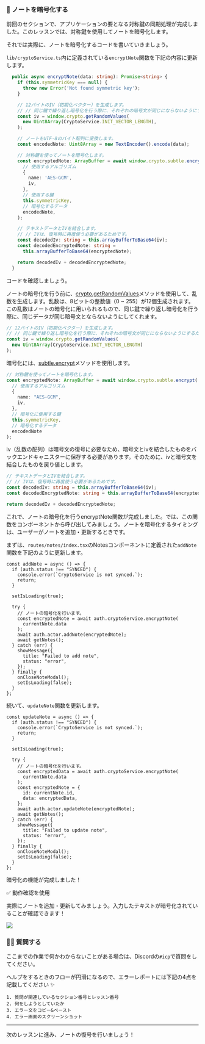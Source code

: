 ### 🔐 ノートを暗号化する

前回のセクションで、アプリケーションの要となる対称鍵の同期処理が完成しました。このレッスンでは、対称鍵を使用してノートを暗号化します。

それでは実際に、ノートを暗号化するコードを書いていきましょう。

`lib/cryptoService.ts`内に定義されている`encryptNote`関数を下記の内容に更新します。

```ts
  public async encryptNote(data: string): Promise<string> {
    if (this.symmetricKey === null) {
      throw new Error('Not found symmetric key');
    }

    // 12バイトのIV（初期化ベクター）を生成します。
    // // 同じ鍵で繰り返し暗号化を行う際に、それぞれの暗号文が同じにならないようにするためです。
    const iv = window.crypto.getRandomValues(
      new Uint8Array(CryptoService.INIT_VECTOR_LENGTH),
    );

    // ノートをUTF-8のバイト配列に変換します。
    const encodedNote: Uint8Array = new TextEncoder().encode(data);

    // 対称鍵を使ってノートを暗号化します。
    const encryptedNote: ArrayBuffer = await window.crypto.subtle.encrypt(
      // 使用するアルゴリズム
      {
        name: 'AES-GCM',
        iv,
      },
      // 使用する鍵
      this.symmetricKey,
      // 暗号化するデータ
      encodedNote,
    );

    // テキストデータとIVを結合します。
    // // IVは、復号時に再度使う必要があるためです。
    const decodedIv: string = this.arrayBufferToBase64(iv);
    const decodedEncryptedNote: string =
      this.arrayBufferToBase64(encryptedNote);

    return decodedIv + decodedEncryptedNote;
  }
```

コードを確認しましょう。

ノートの暗号化を行う前に、[crypto.getRandomValues](https://developer.mozilla.org/ja/docs/Web/API/Crypto/getRandomValues)メソッドを使用して、乱数を生成します。乱数は、8ビットの整数値（0 ~ 255）が12個生成されます。この乱数はノートの暗号化に用いられるもので、同じ鍵で繰り返し暗号化を行う際に、同じデータが同じ暗号文とならないようにしてくれます。

```ts
// 12バイトのIV（初期化ベクター）を生成します。
// // 同じ鍵で繰り返し暗号化を行う際に、それぞれの暗号文が同じにならないようにするためです。
const iv = window.crypto.getRandomValues(
  new Uint8Array(CryptoService.INIT_VECTOR_LENGTH)
);
```

暗号化には、[subtle.encrypt](https://developer.mozilla.org/ja/docs/Web/API/SubtleCrypto/encrypt)メソッドを使用します。

```ts
// 対称鍵を使ってノートを暗号化します。
const encryptedNote: ArrayBuffer = await window.crypto.subtle.encrypt(
  // 使用するアルゴリズム
  {
    name: "AES-GCM",
    iv,
  },
  // 暗号化に使用する鍵
  this.symmetricKey,
  // 暗号化するデータ
  encodedNote
);
```

iv（乱数の配列）は暗号文の復号に必要なため、暗号文とivを結合したものをバックエンドキャニスターに保存する必要があります。そのために、ivと暗号文を結合したものを戻り値とします。

```ts
// テキストデータとIVを結合します。
// // IVは、復号時に再度使う必要があるためです。
const decodedIv: string = this.arrayBufferToBase64(iv);
const decodedEncryptedNote: string = this.arrayBufferToBase64(encryptedNote);

return decodedIv + decodedEncryptedNote;
```

これで、ノートの暗号化を行うencryptNote関数が完成しました。では、この関数をコンポーネントから呼び出してみましょう。ノートを暗号化するタイミングは、ユーザーがノートを追加・更新するときです。

まずは、`routes/notes/index.tsx`のNotesコンポーネントに定義された`addNote`関数を下記のように更新します。

```tsx
const addNote = async () => {
  if (auth.status !== "SYNCED") {
    console.error(`CryptoService is not synced.`);
    return;
  }

  setIsLoading(true);

  try {
    // ノートの暗号化を行います。
    const encryptedNote = await auth.cryptoService.encryptNote(
      currentNote.data
    );
    await auth.actor.addNote(encryptedNote);
    await getNotes();
  } catch (err) {
    showMessage({
      title: "Failed to add note",
      status: "error",
    });
  } finally {
    onCloseNoteModal();
    setIsLoading(false);
  }
};
```

続いて、`updateNote`関数を更新します。

```tsx
const updateNote = async () => {
  if (auth.status !== "SYNCED") {
    console.error(`CryptoService is not synced.`);
    return;
  }

  setIsLoading(true);

  try {
    // ノートの暗号化を行います。
    const encryptedData = await auth.cryptoService.encryptNote(
      currentNote.data
    );
    const encryptedNote = {
      id: currentNote.id,
      data: encryptedData,
    };
    await auth.actor.updateNote(encryptedNote);
    await getNotes();
  } catch (err) {
    showMessage({
      title: "Failed to update note",
      status: "error",
    });
  } finally {
    onCloseNoteModal();
    setIsLoading(false);
  }
};
```

暗号化の機能が完成しました！

✅ 動作確認を使用

実際にノートを追加・更新してみましょう。入力したテキストが暗号化されていることが確認できます！

![](/images/ICP-Encrypted-Notes/section-4/4_1_1.png)

### 🙋‍♂️ 質問する

ここまでの作業で何かわからないことがある場合は、Discordの`#icp`で質問をしてください。

ヘルプをするときのフローが円滑になるので、エラーレポートには下記の4点を記載してください ✨

```
1. 質問が関連しているセクション番号とレッスン番号
2. 何をしようとしていたか
3. エラー文をコピー&ペースト
4. エラー画面のスクリーンショット
```

---

次のレッスンに進み、ノートの復号を行いましょう！

